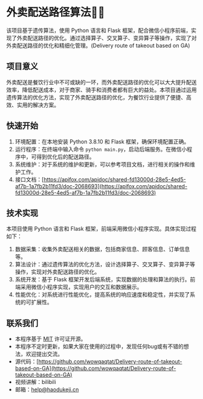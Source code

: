 # 外卖配送路径算法🚚🍔

该项目基于遗传算法，使用 Python 语言和 Flask 框架，配合微信小程序前端，实现了外卖配送路径的优化。通过选择算子、交叉算子、变异算子等操作，实现了对外卖配送路径的优化和精细化管理。(Delivery route of takeout based on GA)

## 项目意义

外卖配送是餐饮行业中不可或缺的一环，而外卖配送路径的优化可以大大提升配送效率，降低配送成本，对于商家、骑手和消费者都有巨大的益处。本项目通过运用遗传算法的优化方法，实现了外卖配送路径的优化，为餐饮行业提供了便捷、高效、实用的解决方案。

## 快速开始

1. 环境配置：在本地安装 Python 3.8.10 和 Flask 框架，确保环境配置正确。
2. 运行程序：在终端中输入命令 `python main.py`，启动后端服务。在微信小程序中，可得到优化后的配送路径。
3. 系统维护：对于系统的维护和更新，可以参考项目文档，进行相关的操作和维护工作。
4. 接口文档：[https://apifox.com/apidoc/shared-fd13000d-28e5-4ed5-af7b-1a7fb2b11fd3/doc-2068693](https://apifox.com/apidoc/shared-fd13000d-28e5-4ed5-af7b-1a7fb2b11fd3/doc-2068693)

## 技术实现

本项目使用 Python 语言和 Flask 框架，前端采用微信小程序实现。具体实现过程如下：

1. 数据采集：收集外卖配送相关的数据，包括商家信息、顾客信息、订单信息等。
2. 算法设计：通过遗传算法的优化方法，设计选择算子、交叉算子、变异算子等操作，实现对外卖配送路径的优化。
3. 系统开发：基于 Flask 框架开发后端系统，实现数据的处理和算法的执行。前端采用微信小程序实现，实现用户的交互和数据展示。
4. 性能优化：对系统进行性能优化，提高系统的响应速度和稳定性，并实现了系统的可扩展性。

## 联系我们

- 本程序基于 [MIT](https://opensource.org/licenses/MIT) 许可证开源。
- 本程序不定时更新，如果大家在使用的过程中，发现任何bug或有不错的想法，欢迎提出交流。
- 源代码：[https://github.com/wowqaqtat/Delivery-route-of-takeout-based-on-GA](https://github.com/wowqaqtat/Delivery-route-of-takeout-based-on-GA)
- 视频讲解：bilibili
- 邮箱：[help@haodukeji.cn](mailto:help@haodukeji.cn)
